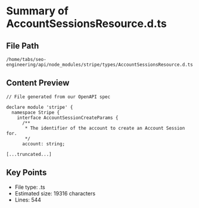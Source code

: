 # Summary of AccountSessionsResource.d.ts
  
## File Path
`/home/tabs/seo-engineering/api/node_modules/stripe/types/AccountSessionsResource.d.ts`

## Content Preview
```
// File generated from our OpenAPI spec

declare module 'stripe' {
  namespace Stripe {
    interface AccountSessionCreateParams {
      /**
       * The identifier of the account to create an Account Session for.
       */
      account: string;

[...truncated...]
```

## Key Points
- File type: .ts
- Estimated size: 19316 characters
- Lines: 544

